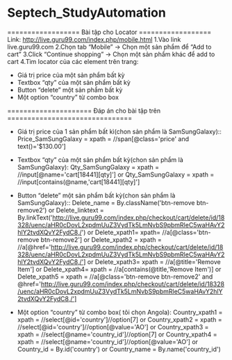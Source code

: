 # Septech_StudyAutomation
================== Bài tập cho Locator ==================
Link: http://live.guru99.com/index.php/mobile.html
1.Vào link live.guru99.com
2.Chọn tab “Mobile” -> Chọn một sản phẩm để “Add to cart”
3.Click “Continue shopping” -> Chọn một sản phẩm khác để add to cart
4.Tìm locator của các element trên trang:
* Giá trị price của một sản phẩm bất kỳ
* Textbox “qty” của một sản phẩm bất kỳ
* Button “delete” một sản phẩm bất kỳ
* Một option “country” từ combo box

===================== Đáp án cho bài tập trên ===============================
 
* Giá trị price của 1 sản phẩm bất kì(chon sản phẩm là SamSungGalaxy)::
   Price_SamSungGalaxy = xpath = //span[@class='price' and text()='$130.00']
   
* Textbox “qty” của một sản phẩm bất kỳ(chon sản phẩm là SamSungGalaxy):
   Qty_SamSungGalaxy = xpath = //input[@name='cart[18441][qty]']
or Qty_SamSungGalaxy = xpath = //input[contains(@name,'cart[18441][qty]']
 
* Button “delete” một sản phẩm bất kỳ(chon sản phẩm là SamSungGalaxy)::
   Delete_name = By.className('btn-remove btn-remove2')
or Delete_linktext = By.linkText('http://live.guru99.com/index.php/checkout/cart/delete/id/18328/uenc/aHR0cDovL2xpdmUuZ3VydTk5LmNvbS9pbmRleC5waHAvY2hlY2tvdXQvY2FydC8,/')
or Delete_xpath1= xpath= //a[@class='btn-remove btn-remove2']
or Delete_xpath2 = xpath = //a[@href='http://live.guru99.com/index.php/checkout/cart/delete/id/18328/uenc/aHR0cDovL2xpdmUuZ3VydTk5LmNvbS9pbmRleC5waHAvY2hlY2tvdXQvY2FydC8,/']
or Delete_xpath3= xpath = //a[@title='Remove Item']
or Delete_xpath4= xpath = //a[contains(@title,'Remove Item')]
or Delete_xpath5 = xpath = //a[@class='btn-remove btn-remove2' and @href='http://live.guru99.com/index.php/checkout/cart/delete/id/18328/uenc/aHR0cDovL2xpdmUuZ3VydTk5LmNvbS9pbmRleC5waHAvY2hlY2tvdXQvY2FydC8,/']

* Một option “country” từ combo box( tôi chọn Angola):
   Country_xpath1 = xpath = //select[@id='country']//option[7]
or Country_xpath2 = xpath = //select[@id='country']//option[@value='AO']
or Country_xpath3 = xpath = //select[@name='country_id']//option[7]
or Country_xpath4 = xpath = //select[@name='country_id']//option[@value='AO']
or Country_id = By.id('country')
or Country_name = By.name('country_id')
   
   

